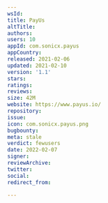 ```yaml
---
wsId: 
title: PayUs
altTitle: 
authors: 
users: 10
appId: com.sonicx.payus
appCountry: 
released: 2021-02-06
updated: 2021-02-10
version: '1.1'
stars: 
ratings: 
reviews: 
size: 42M
website: https://www.payus.io/
repository: 
issue: 
icon: com.sonicx.payus.png
bugbounty: 
meta: stale
verdict: fewusers
date: 2022-02-07
signer: 
reviewArchive: 
twitter: 
social: 
redirect_from: 

---
```


